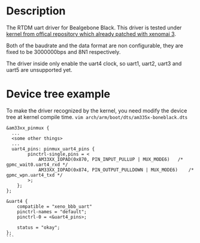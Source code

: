 # Description
The RTDM uart driver for Bealgebone Black. This driver is tested under [kernel from offical repository which already patched with xenomai 3](https://github.com/beagleboard/linux/tree/4.4-xenomai/).

Both of the baudrate and the data format are non configurable, they are fixed to be 3000000bps and 8N1 respectively.

The driver inside only enable the uart4 clock, so uart1, uart2, uart3 and uart5 are unsupported yet.

# Device tree example
To make the driver recognized by the kernel, you need modify the device tree at kernel compile time.
`vim arch/arm/boot/dts/am335x-boneblack.dts`
````
&am33xx_pinmux {
  ...
  <some other things>
  ...
  uart4_pins: pinmux_uart4_pins {
		pinctrl-single,pins = <
			AM33XX_IOPAD(0x870, PIN_INPUT_PULLUP | MUX_MODE6)	/* gpmc_wait0.uart4_rxd */
			AM33XX_IOPAD(0x874, PIN_OUTPUT_PULLDOWN | MUX_MODE6)	/* gpmc_wpn.uart4_txd */
		>;
	};
};

&uart4 {
	compatible = "xeno_bbb_uart"
	pinctrl-names = "default";
	pinctrl-0 = <&uart4_pins>;

	status = "okay";
};
```

